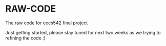 # RAW-CODE
The raw code for eecs542 final project

Just getting started, please stay tuned for next two weeks as we trying to refining the code :)

